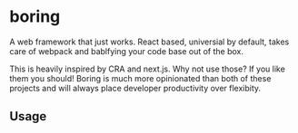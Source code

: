 # boring

A web framework that just works.  React based, universial by default, takes care of webpack and bablfying your code base out of the box.

This is heavily inspired by CRA and next.js.  Why not use those?  If you like them you should!  Boring is much more opinionated than both of these projects and will always place developer productivity over flexibity.

## Usage